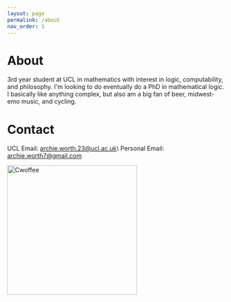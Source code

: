 ```yaml
---
layout: page
permalink: /about
nav_order: 1
---
```



# About
3rd year student at UCL in mathematics with interest in logic, computability, and philosophy. I'm looking to do eventually do a PhD in mathematical logic. I basically like anything complex, but also am a big fan of beer, midwest-emo music, and cycling. 

# Contact
UCL Email: <archie.worth.23@ucl.ac.uk>\\
Personal Email: <archie.worth7@gmail.com>

<img style="float:bottom; margin-bottom:10px; width:300px; height:auto;"
     src="{{ site.baseurl }}/assets/img/cwoffee.jpg" 
     alt="Cwoffee" 
     class="bottom-img"
/>
